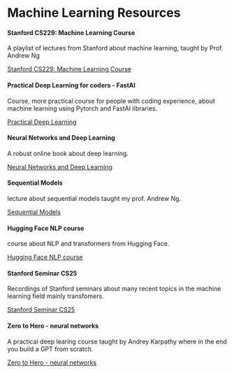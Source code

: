 # Machine Learning Resources

#### Stanford CS229: Machine Learning Course
A playlist of lectures from Stanford about machine learning, taught by Prof. Andrew Ng

[Stanford CS229: Machine Learning Course](https://www.youtube.com/watch?v=jGwO_UgTS7I&list=PLoROMvodv4rMiGQp3WXShtMGgzqpfVfbU)

#### Practical Deep Learning for coders - FastAI
Course, more practical course for people with coding experience, about machine learning using Pytorch and FastAI libraries.

[Practical Deep Learning](https://course.fast.ai/)

#### Neural Networks and Deep Learning
A robust online book about deep learning.

[Neural Networks and Deep Learning](http://neuralnetworksanddeeplearning.com/)

#### Sequential Models 
lecture about sequential models taught my prof. Andrew Ng.

[Sequential Models](https://www.youtube.com/watch?v=S7oA5C43Rbc)

#### Hugging Face NLP course
course about NLP and transformers from Hugging Face.

[Hugging Face NLP course](https://huggingface.co/learn/nlp-course/chapter1/1)

#### Stanford Seminar CS25
Recordings of Stanford seminars about many recent topics in the machine learning field mainly transfomers.

[Stanford Seminar CS25](https://www.youtube.com/playlist?list=PLoROMvodv4rNiJRchCzutFw5ItR_Z27CM)

#### Zero to Hero - neural networks
A practical deep learing course taught by Andrey Karpathy where in the end you build a GPT from scratch.

[Zero to Hero - neural networks](https://www.youtube.com/watch?v=VMj-3S1tku0&list=PLAqhIrjkxbuWI23v9cThsA9GvCAUhRvKZ&index=2)
